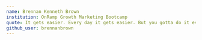 ```yaml
---
name: Brennan Kenneth Brown
institution: OnRamp Growth Marketing Bootcamp
quote: It gets easier. Every day it gets easier. But you gotta do it every day, that’s the hard part.
github_user: brennanbrown
---
```


